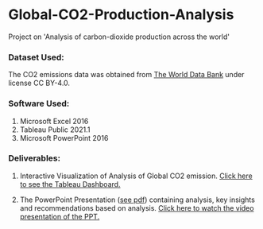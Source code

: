 # Global-CO2-Production-Analysis
Project on 'Analysis of carbon-dioxide production across the world'

### Dataset Used:
The CO2 emissions data was obtained from [The World Data Bank](https://data.worldbank.org/indicator/EN.ATM.CO2E.PC) under license CC BY-4.0.

### Software Used:
1. Microsoft Excel 2016
2. Tableau Public 2021.1
3. Microsoft PowerPoint 2016



### Deliverables:

1. Interactive Visualization of Analysis of Global CO2 emission. [Click here to see the Tableau Dashboard.](https://public.tableau.com/app/profile/shubham.mittal7022/viz/CO2productiondashboard/Dashboard1)

2. The PowerPoint Presentation ([see pdf](https://github.com/shubhammittl/Global-CO2-Production-Analysis/blob/master/PPT.pdf)) containing analysis, key insights and recommendations based on analysis. [Click here to watch the video presentation of the PPT.](https://youtu.be/YjV_qhdJY88)

